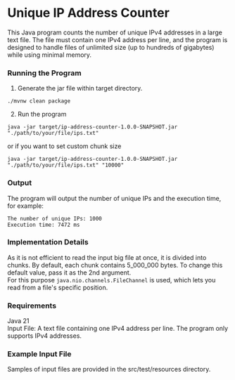 # Unique IP Address Counter

This Java program counts the number of unique IPv4 addresses in a large text file. The file must contain one IPv4 
address per line, and the program is designed to handle files of unlimited size (up to hundreds of gigabytes) while 
using minimal memory.

### Running the Program

1. Generate the jar file within target directory.

```
./mvnw clean package
```

2. Run the program

```
java -jar target/ip-address-counter-1.0.0-SNAPSHOT.jar "./path/to/your/file/ips.txt"
```
or if you want to set custom chunk size
```
java -jar target/ip-address-counter-1.0.0-SNAPSHOT.jar "./path/to/your/file/ips.txt" "10000"
```
### Output

The program will output the number of unique IPs and the execution time, for example:

```
The number of unique IPs: 1000
Execution time: 7472 ms
```

### Implementation Details
As it is not efficient to read the input big file at once, it is divided into chunks. By default, each chunk contains 
5_000_000 bytes. To change this default value, pass it as the 2nd argument.  
For this purpose `java.nio.channels.FileChannel` is used, which lets you read from a file's specific position.

### Requirements

Java 21  
Input File: A text file containing one IPv4 address per line. The program only supports IPv4 addresses.

### Example Input File

Samples of input files are provided in the src/test/resources directory.
